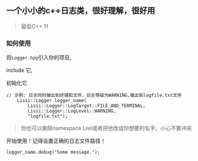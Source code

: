 ## 一个小小的c++日志类，很好理解，很好用
> 最低C++ 11
### 如何使用
将```Logger.hpp```引入你的项目,

include 它,

初始化它
```
// 示例: 日志同时输出到终端和文件，日志等级为WARNING,输出到logfile.txt文件
    Lisii::Logger logger_name(
        Lisii::Logger::LogTarget::FILE_AND_TERMINAL, 
        Lisii::Logger::LogLevel::WARNING, 
        "logfile.txt");
```
> 你也可以删除namespace Lisii或者把他改成你想要的名字，小心不要冲突

开始使用！记得设置正确的日志文件路径！
```
logger_name.debug("Some message.");
```
